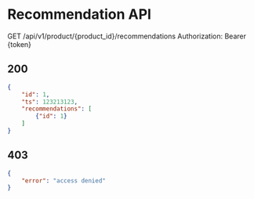 # Recommendation API

GET /api/v1/product/{product_id}/recommendations
Authorization: Bearer {token}

## 200

```json
{
    "id": 1,
    "ts": 123213123,
    "recommendations": [
        {"id": 1}
    ]
}
```

## 403

```json
{
    "error": "access denied"
}
```